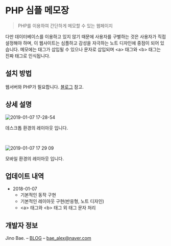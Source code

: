 # PHP 심플 메모장
> PHP를 이용하여 간단하게 메모할 수 있는 웹페이지

다만 데이터베이스를 이용하고 있지 않기 때문에 사용자를 구별하는 것은 사용자가 직접 설정해야 하며, 이 웹사이트는 심플하고 감성을 자극하는 노트 디자인에 중점이 되어 있습니다. 메모에는 태그가 삽입될 수 있으나 문자로 삽입되며 &lt;a&gt; 태그와 &lt;b&gt; 태그는 진짜 태그로 인식됩니다.

## 설치 방법

웹서버와 PHP가 필요합니다. [블로그](https://www.blex.kr/web-server/2019/01/03/Ubuntu-16.04-WebServer-1-Nginx.html) 참고.

## 상세 설명

![2019-01-07 17-28-54](https://user-images.githubusercontent.com/35596687/50757777-b492ce80-12a3-11e9-8513-e2548e2d20f2.png)

데스크톱 환경의 레이아웃 입니다.

<br/>

![2019-01-07 17 29 09](https://user-images.githubusercontent.com/35596687/50757815-cbd1bc00-12a3-11e9-8cee-c116a95fec82.png)

모바일 환경의 레이아웃 입니다.

## 업데이트 내역

- 2018-01-07
  - 기본적인 동작 구현
  - 기본적인 레이아웃 구현(반응형, 노트 디자인)
  - &lt;a&gt; 태그와 &lt;b&gt; 태그 외 태그 문자 처리

## 개발자 정보

Jino Bae. – [BLOG](https://www.blex.kr/) – bae_alex@naver.com
